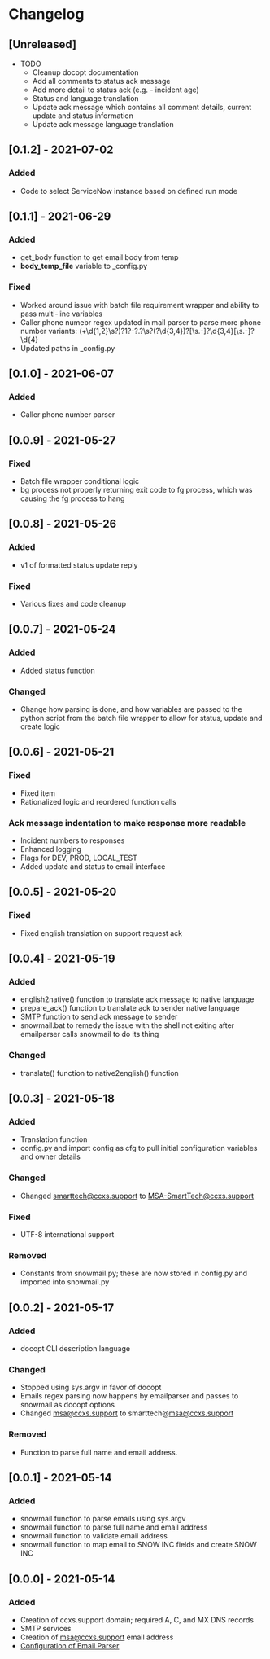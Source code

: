 <!-- markdownlint-disable MD024 -->
# Changelog

## [Unreleased]

- TODO
  - Cleanup docopt documentation
  - Add all comments to status ack message
  - Add more detail to status ack (e.g. - incident age)
  - Status and language translation
  - Update ack message which contains all comment details, current update and status information
  - Update ack message language translation

## [0.1.2] - 2021-07-02

### Added

- Code to select ServiceNow instance based on defined run mode

## [0.1.1] - 2021-06-29

### Added

- get_body function to get email body from temp
- __body_temp_file__ variable to _config.py

### Fixed

- Worked around issue with batch file requirement wrapper and ability to pass multi-line variables
- Caller phone numebr regex updated in mail parser to parse more phone number variants: (\+\d{1,2}\s?)?1?\-?\.?\s?\(?\d{3,4}\)?[\s.-]?\d{3,4}[\s.-]?\d{4}
- Updated paths in _config.py

## [0.1.0] - 2021-06-07

### Added

- Caller phone number parser

## [0.0.9] - 2021-05-27

### Fixed

- Batch file wrapper conditional logic
- bg process not properly returning exit code to fg process, which was causing the fg process to hang

## [0.0.8] - 2021-05-26

### Added

- v1 of formatted status update reply

### Fixed

- Various fixes and code cleanup

## [0.0.7] - 2021-05-24

### Added

- Added status function

### Changed

- Change how parsing is done, and how variables are passed to the python script from the batch file wrapper to allow for status, update and create logic

## [0.0.6] - 2021-05-21

### Fixed

- Fixed item
- Rationalized logic and reordered function calls

### Ack message indentation to make response more readable

- Incident numbers to responses
- Enhanced logging
- Flags for DEV, PROD, LOCAL_TEST
- Added update and status to email interface

## [0.0.5] - 2021-05-20

### Fixed

- Fixed english translation on support request ack

## [0.0.4] - 2021-05-19

### Added

- english2native() function to translate ack message to native language
- prepare_ack() function to translate ack to sender native language
- SMTP function to send ack message to sender
- snowmail.bat to remedy the issue with the shell not exiting after emailparser calls snowmail to do its thing

### Changed

- translate() function to native2english() function

## [0.0.3] - 2021-05-18

### Added

- Translation function
- config.py and import config as cfg to pull initial configuration variables and owner details

### Changed

- Changed smarttech@ccxs.support to MSA-SmartTech@ccxs.support

### Fixed

- UTF-8 international support

### Removed

- Constants from snowmail.py; these are now stored in config.py and imported into snowmail.py

## [0.0.2] - 2021-05-17

### Added

- docopt CLI description language

### Changed

- Stopped using sys.argv in favor of docopt
- Emails regex parsing now happens by emailparser and passes to snowmail as docopt options
- Changed msa@ccxs.support to smarttech@msa@ccxs.support

### Removed

- Function to parse full name and email address.

## [0.0.1] - 2021-05-14

### Added

- snowmail function to parse emails using sys.argv
- snowmail function to parse full name and email address
- snowmail function to validate email address
- snowmail function to map email to SNOW INC fields and create SNOW INC

## [0.0.0] - 2021-05-14

### Added

- Creation of ccxs.support domain; required A, C, and MX DNS records
- SMTP services
- Creation of msa@ccxs.support email address
- [Configuration of Email Parser](https://www.emailparser.com/)
